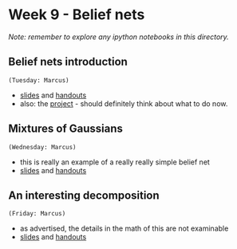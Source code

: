 # Week 9 - Belief nets

_Note: remember to explore any ipython notebooks in this directory._




## Belief nets introduction
`(Tuesday: Marcus)`
* [slides](belief_nets_slides.pdf)  and [handouts](belief_nets_handouts.pdf) 
* also: the [project](https://github.com/garibaldu/comp421/blob/master/Assignments/Project.md) - should definitely think about what to do now.

## Mixtures of Gaussians
`(Wednesday: Marcus)`
* this is really an example of a really really simple belief net
* [slides](mix_of_Gaussian_slides.pdf)  and [handouts](mix_of_Gaussian_handouts.pdf) 

## An interesting decomposition
`(Friday: Marcus)`
* as advertised, the details in the math of this are not examinable
* [slides](Decomposition_slides.pdf) and [handouts](Decomposition_handouts.pdf)


